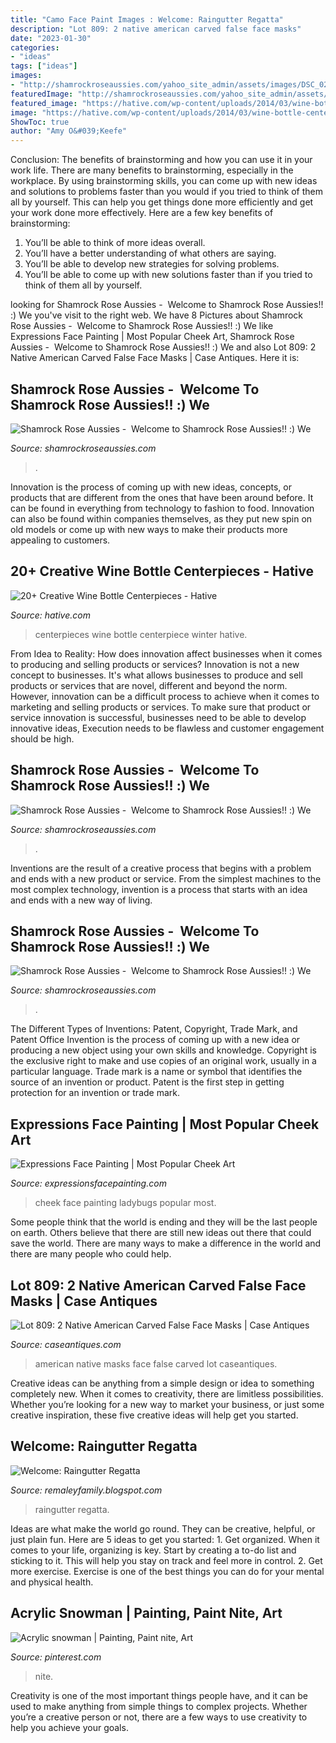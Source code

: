 ```yaml
---
title: "Camo Face Paint Images : Welcome: Raingutter Regatta"
description: "Lot 809: 2 native american carved false face masks"
date: "2023-01-30"
categories:
- "ideas"
tags: ["ideas"]
images:
- "http://shamrockroseaussies.com/yahoo_site_admin/assets/images/DSC_0212.114215045_std.jpg"
featuredImage: "http://shamrockroseaussies.com/yahoo_site_admin/assets/images/DSC_0212.114215045_std.jpg"
featured_image: "https://hative.com/wp-content/uploads/2014/03/wine-bottle-centerpieces/15-winter-centerpiece.jpg"
image: "https://hative.com/wp-content/uploads/2014/03/wine-bottle-centerpieces/15-winter-centerpiece.jpg"
ShowToc: true
author: "Amy O&#039;Keefe"
---
```



Conclusion: The benefits of brainstorming and how you can use it in your work life.
There are many benefits to brainstorming, especially in the workplace. By using brainstorming skills, you can come up with new ideas and solutions to problems faster than you would if you tried to think of them all by yourself. This can help you get things done more efficiently and get your work done more effectively. Here are a few key benefits of brainstorming:
1. You’ll be able to think of more ideas overall.
2. You’ll have a better understanding of what others are saying.
3. You’ll be able to develop new strategies for solving problems.
4. You’ll be able to come up with new solutions faster than if you tried to think of them all by yourself.

	

		
looking for Shamrock Rose Aussies - ﻿﻿﻿ Welcome to Shamrock Rose Aussies!! :) We you've visit to the right web. We have 8 Pictures about Shamrock Rose Aussies - ﻿﻿﻿ Welcome to Shamrock Rose Aussies!! :) We like Expressions Face Painting | Most Popular Cheek Art, Shamrock Rose Aussies - ﻿﻿﻿ Welcome to Shamrock Rose Aussies!! :) We and also Lot 809: 2 Native American Carved False Face Masks | Case Antiques. Here it is:
		
    
## Shamrock Rose Aussies - ﻿﻿﻿ Welcome To Shamrock Rose Aussies!! :) We

<img loading=lazy src="http://shamrockroseaussies.com/yahoo_site_admin/assets/images/DSC_0212.114215045_std.jpg" onerror="this.onerror=null;this.src='https://tse1.mm.bing.net/th?id=OIP.P4URlUyjIOC8xNCAxF-BsgHaFR&amp;pid=15.1';" alt="Shamrock Rose Aussies - ﻿﻿﻿ Welcome to Shamrock Rose Aussies!! :) We">

_Source: shamrockroseaussies.com_

>. 

	

Innovation is the process of coming up with new ideas, concepts, or products that are different from the ones that have been around before. It can be found in everything from technology to fashion to food. Innovation can also be found within companies themselves, as they put new spin on old models or come up with new ways to make their products more appealing to customers.

    
## 20+ Creative Wine Bottle Centerpieces - Hative

<img loading=lazy src="https://hative.com/wp-content/uploads/2014/03/wine-bottle-centerpieces/15-winter-centerpiece.jpg" onerror="this.onerror=null;this.src='https://tse4.mm.bing.net/th?id=OIP.-BSsVT16oNpRSKoPcjgBPgHaKq&amp;pid=15.1';" alt="20+ Creative Wine Bottle Centerpieces - Hative">

_Source: hative.com_

>centerpieces wine bottle centerpiece winter hative. 

	

From Idea to Reality: How does innovation affect businesses when it comes to producing and selling products or services?
Innovation is not a new concept to businesses. It's what allows businesses to produce and sell products or services that are novel, different and beyond the norm. However, innovation can be a difficult process to achieve when it comes to marketing and selling products or services. To make sure that product or service innovation is successful, businesses need to be able to develop innovative ideas, Execution needs to be flawless and customer engagement should be high.

    
## Shamrock Rose Aussies - ﻿﻿﻿ Welcome To Shamrock Rose Aussies!! :) We

<img loading=lazy src="http://shamrockroseaussies.com/yahoo_site_admin/assets/images/DSC_0289.7601929_std.JPG" onerror="this.onerror=null;this.src='https://tse4.mm.bing.net/th?id=OIP.Sr4DDFMHx1Ys-6NnKNcwfwHaFy&amp;pid=15.1';" alt="Shamrock Rose Aussies - ﻿﻿﻿ Welcome to Shamrock Rose Aussies!! :) We">

_Source: shamrockroseaussies.com_

>. 

	

Inventions are the result of a creative process that begins with a problem and ends with a new product or service. From the simplest machines to the most complex technology, invention is a process that starts with an idea and ends with a new way of living.

    
## Shamrock Rose Aussies - ﻿﻿﻿ Welcome To Shamrock Rose Aussies!! :) We

<img loading=lazy src="http://shamrockroseaussies.com/yahoo_site_admin/assets/images/image11.34221243_std.JPG" onerror="this.onerror=null;this.src='https://tse3.mm.bing.net/th?id=OIP.ODMuZgy4OuzwhWLVzAGY7AHaJ4&amp;pid=15.1';" alt="Shamrock Rose Aussies - ﻿﻿﻿ Welcome to Shamrock Rose Aussies!! :) We">

_Source: shamrockroseaussies.com_

>. 

	

The Different Types of Inventions: Patent, Copyright, Trade Mark, and Patent Office
Invention is the process of coming up with a new idea or producing a new object using your own skills and knowledge. Copyright is the exclusive right to make and use copies of an original work, usually in a particular language. Trade mark is a name or symbol that identifies the source of an invention or product. Patent is the first step in getting protection for an invention or trade mark.

    
## Expressions Face Painting | Most Popular Cheek Art

<img loading=lazy src="https://www.expressionsfacepainting.com/images/3/9.jpg" onerror="this.onerror=null;this.src='https://tse3.mm.bing.net/th?id=OIP.wWWkSlJ0j7959gTBRBAfjAHaJ3&amp;pid=15.1';" alt="Expressions Face Painting | Most Popular Cheek Art">

_Source: expressionsfacepainting.com_

>cheek face painting ladybugs popular most. 

	

Some people think that the world is ending and they will be the last people on earth. Others believe that there are still new ideas out there that could save the world. There are many ways to make a difference in the world and there are many people who could help.

    
## Lot 809: 2 Native American Carved False Face Masks | Case Antiques

<img loading=lazy src="https://caseantiques.com/wp-content/uploads/auctions/2016-01-23/809_4-1142x1080.jpg" onerror="this.onerror=null;this.src='https://tse4.mm.bing.net/th?id=OIP.fcU6pdOGEi1nO5S8tk-EWwHaHA&amp;pid=15.1';" alt="Lot 809: 2 Native American Carved False Face Masks | Case Antiques">

_Source: caseantiques.com_

>american native masks face false carved lot caseantiques. 

	

Creative ideas can be anything from a simple design or idea to something completely new. When it comes to creativity, there are limitless possibilities. Whether you’re looking for a new way to market your business, or just some creative inspiration, these five creative ideas will help get you started.

    
## Welcome: Raingutter Regatta

<img loading=lazy src="http://4.bp.blogspot.com/-9V6UGFAa06E/TaH2Q1RpiEI/AAAAAAAACmo/W8cdEnqt7dc/s1600/regatta3.jpg" onerror="this.onerror=null;this.src='https://tse3.mm.bing.net/th?id=OIP.TFbl8CI8wzOXbevko7RlEwHaMI&amp;pid=15.1';" alt="Welcome: Raingutter Regatta">

_Source: remaleyfamily.blogspot.com_

>raingutter regatta. 

	

Ideas are what make the world go round. They can be creative, helpful, or just plain fun. Here are 5 ideas to get you started: 1. Get organized. When it comes to your life, organizing is key. Start by creating a to-do list and sticking to it. This will help you stay on track and feel more in control. 2. Get more exercise. Exercise is one of the best things you can do for your mental and physical health.

    
## Acrylic Snowman | Painting, Paint Nite, Art

<img loading=lazy src="https://i.pinimg.com/736x/93/fa/41/93fa41af06ec79a47e37ca527d5902cf.jpg" onerror="this.onerror=null;this.src='https://tse3.mm.bing.net/th?id=OIP.X3-E4YwRVz-gvIhwARcjaAHaJ3&amp;pid=15.1';" alt="Acrylic snowman | Painting, Paint nite, Art">

_Source: pinterest.com_

>nite. 

	

Creativity is one of the most important things people have, and it can be used to make anything from simple things to complex projects. Whether you’re a creative person or not, there are a few ways to use creativity to help you achieve your goals.

